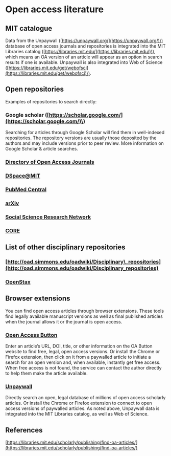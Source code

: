 # Open access literature

## MIT catalogue

Data from the Unpaywall \([https://unpaywall.org/](https://unpaywall.org/)\) database of open access journals and repositories is integrated into the MIT Libraries catalog \([https://libraries.mit.edu/](https://libraries.mit.edu/)\), which means an OA version of an article will appear as an option in search results if one is available. Unpaywall is also integrated into Web of Science \([https://libraries.mit.edu/get/webofsci](https://libraries.mit.edu/get/webofsci)\).

## Open repositories

Examples of repositories to search directly:

### Google scholar \([https://scholar.google.com/](https://scholar.google.com/)\)

Searching for articles through Google Scholar will find them in well-indexed repositories. The repository versions are usually those deposited by the authors and may include versions prior to peer review. More information on Google Scholar & article searches.

### [Directory of Open Access Journals ](https://doaj.org/)

### [DSpace@MIT ](https://dspace.mit.edu/)

### [PubMed Central](http://www.ncbi.nlm.nih.gov/pmc/) 

### [arXiv](http://arxiv.org/)

### [Social Science Research Network](https://www.ssrn.com/index.cfm/en/)

### [CORE](https://core.ac.uk/)


## List of other disciplinary repositories 

### [http://oad.simmons.edu/oadwiki/Disciplinary\_repositories](http://oad.simmons.edu/oadwiki/Disciplinary_repositories)

### [OpenStax](https://openstax.org/subjects)


## Browser extensions

You can find open access articles through browser extensions. These tools find legally available manuscript versions as well as final published articles when the journal allows it or the journal is open access.

### [Open Access Button](https://openaccessbutton.org)

Enter an article’s URL, DOI, title, or other information on the OA Button website to find free, legal, open access versions. Or install the Chrome or Firefox extension, then click on it from a paywalled article to initiate a search for an open version and, when available, instantly get free access. When free access is not found, the service can contact the author directly to help them make the article available.

### [Unpaywall](https://unpaywall.org)

Directly search an open, legal database of millions of open access scholarly articles. Or install the Chrome or Firefox extension to connect to open access versions of paywalled articles. As noted above, Unpaywall data is integrated into the MIT Libraries catalog, as well as Web of Science.

## References

[https://libraries.mit.edu/scholarly/publishing/find-oa-articles/](https://libraries.mit.edu/scholarly/publishing/find-oa-articles/)

